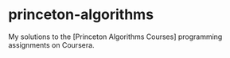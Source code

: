 # princeton-algorithms

My solutions to the [Princeton Algorithms Courses] programming assignments on Coursera.
